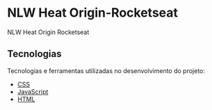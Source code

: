 # NLW Heat Origin-Rocketseat
 NLW Heat Origin Rocketseat

 ## Tecnologias

Tecnologias e ferramentas utilizadas no desenvolvimento do projeto:

- [CSS](https://developer.mozilla.org/pt-BR/docs/Web/CSS)
- [JavaScript](https://developer.mozilla.org/pt-BR/docs/Web/JavaScript)
- [HTML](https://developer.mozilla.org/pt-BR/docs/Web/HTML)

<br>
